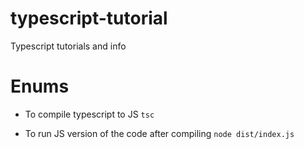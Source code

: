 # typescript-tutorial
Typescript tutorials and info

# Enums

- To compile typescript to JS
`tsc`

- To run JS version of the code after compiling
`node dist/index.js`
